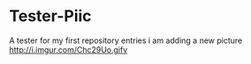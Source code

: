 # Tester-Piic
A tester for my first repository entries
i am adding a new picture http://i.imgur.com/Chc29Uo.gifv
